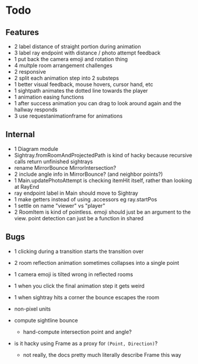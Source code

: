 
# Todo


## Features
- 2 label distance of straight portion during animation
- 3 label ray endpoint with distance / photo attempt feedback
- 1 put back the camera emoji and rotation thing
- 4 multple room arrangement challenges
- 2 responsive
- 2 split each animation step into 2 substeps
- 1 better visual feedback, mouse hovers, cursor hand, etc
- 1 sightpath animates the dotted line towards the player
- 1 animation easing functions 
- 1 after success animation you can drag to look around again and the hallway responds
- 3 use requestanimationframe for animations

## Internal
- 1 Diagram module
- Sightray.fromRoomAndProjectedPath is kind of hacky because recursive calls return unfinished sightrays
- rename MirrorBounce MirrorIntersection?
- 2 include angle info in MirrorBounce? (and neighbor points?)
- 1 Main.updatePhotoAttempt is checking itemHit itself, rather than looking at RayEnd
- ray endpoint label in Main should move to Sightray
- 1 make getters instead of using .accessors eg ray.startPos
- 1 settle on name "viewer" vs "player"
- 2 RoomItem is kind of pointless. emoji should just be an argument to the view. point detection can just be a function in shared

## Bugs
- 1 clicking during a transition starts the transition over
- 2 room reflection animation sometimes collapses into a single point
- 1 camera emoji is tilted wrong in reflected rooms
- 1 when you click the final animation step it gets weird
- 1 when sightray hits a corner the bounce escapes the room





- non-pixel units
- compute sightline bounce
    - hand-compute intersection point and angle?
- is it hacky using Frame as a proxy for `(Point, Direction)`? 
    - not really, the docs pretty much literally describe Frame this way
